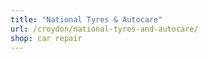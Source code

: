 ```yaml
---
title: "National Tyres & Autocare"
url: /croydon/national-tyres-and-autocare/
shop: car repair
---
```

